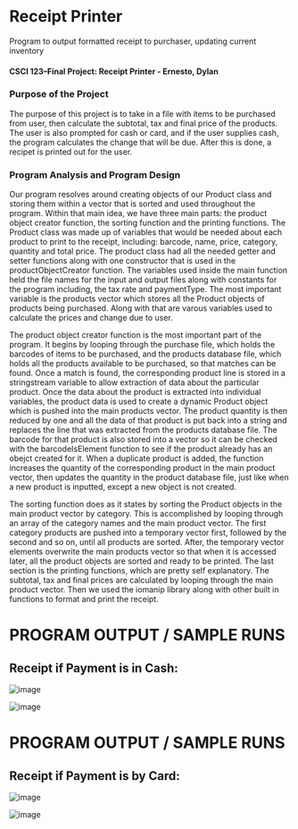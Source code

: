 # Receipt Printer
Program to output formatted receipt to purchaser, updating current inventory 

#### CSCI 123–Final Project: Receipt Printer - Ernesto, Dylan  ####

### Purpose of the Project ###
The purpose of this project is to take in a file with items to be purchased from user, then
calculate the subtotal, tax and final price of the products. The user is also prompted for cash or card,
and if the user supplies cash, the program calculates the change that will be due. After this is done, a
recipet is printed out for the user.

### Program Analysis and Program Design ###
Our program resolves around creating objects of our Product class and storing them within a
vector that is sorted and used throughout the program. Within that main idea, we have three main
parts: the product object creator function, the sorting function and the printing functions.
The Product class was made up of variables that would be needed about each product to
print to the receipt, including: barcode, name, price, category, quantity and total price. The product
class had all the needed getter and setter functions along with one constructor that is used in the
productObjectCreator function. The variables used inside the main function held the file names for
the input and output files along with constants for the program including, the tax rate and
paymentType. The most important variable is the products vector which stores all the Product
objects of products being purchased. Along with that are varous variables used to calculate the
prices and change due to user.

The product object creator function is the most important part of the program. It begins by
looping through the purchase file, which holds the barcodes of items to be purchased, and the
products database file, which holds all the products available to be purchased, so that matches can
be found. Once a match is found, the corresponding product line is stored in a stringstream variable
to allow extraction of data about the particular product. Once the data about the product is extracted
into individual variables, the product data is used to create a dynamic Product object which is
pushed into the main products vector. The product quantity is then reduced by one and all the data
of that product is put back into a string and replaces the line that was extracted from the products
database file. The barcode for that product is also stored into a vector so it can be checked with the
barcodeIsElement function to see if the product already has an obejct created for it. When a
duplicate product is added, the function increases the quantity of the corresponding product in the
main product vector, then updates the quantity in the product database file, just like when a new
product is inputted, except a new object is not created.

The sorting function does as it states by sorting the Product objects in the main product
vector by category. This is accomplished by looping through an array of the category names and the
main product vector. The first category products are pushed into a temporary vector first, followed
by the second and so on, until all products are sorted. After, the temporary vector elements
overwrite the main products vector so that when it is accessed later, all the product objects are
sorted and ready to be printed. The last section is the printing functions, which are pretty self
explanatory. The subtotal, tax and final prices are calculated by looping through the main product
vector. Then we used the iomanip library along with other built in functions to format and print the
receipt.

# PROGRAM OUTPUT / SAMPLE RUNS #
## Receipt if Payment is in Cash: ##

![image](https://user-images.githubusercontent.com/37064367/67988306-d3749f80-fbec-11e9-95df-c61e888a4fdb.png)

![image](https://user-images.githubusercontent.com/37064367/67988315-d66f9000-fbec-11e9-9e72-d1db23583dcc.png)

# PROGRAM OUTPUT / SAMPLE RUNS #
## Receipt if Payment is by Card: ##

![image](https://user-images.githubusercontent.com/37064367/67988321-d96a8080-fbec-11e9-92fc-658634388c5e.png)

![image](https://user-images.githubusercontent.com/37064367/67988326-db344400-fbec-11e9-9124-7510b9a79411.png)
